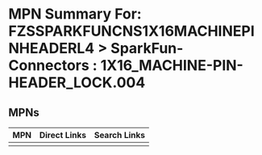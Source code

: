 



# MPN Summary For: FZSSPARKFUNCNS1X16MACHINEPINHEADERL4 > SparkFun-Connectors : 1X16_MACHINE-PIN-HEADER_LOCK.004

## MPNs
  

|MPN|Direct Links|Search Links|
| :--- | :--- | :--- |
||||
